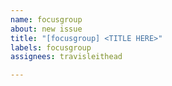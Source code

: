 ```yaml
---
name: focusgroup
about: new issue
title: "[focusgroup] <TITLE HERE>"
labels: focusgroup
assignees: travisleithead

---
```



